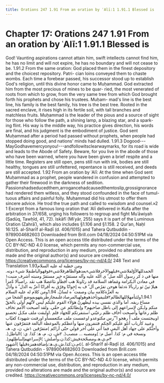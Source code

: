 ```yaml
---
title: Orations 247 1.91 From an oration by ʿAlī:1 1.91.1 Blessed is
---
```

# Chapter 17: Orations 247 1.91 From an oration by ʿAlī:1 1.91.1 Blessed is
God! Vaunting aspirations cannot attain him, swift intellects cannot
find him, he has no limit and will not expire, he has no boundary and
will not cease to be. 1.91.2 From the same oration: God placed them in
the finest depository and the choicest repository. Patri- cian loins
conveyed them to chaste wombs. Each time a forebear passed, his
successor stood up to establish God's religion, until this divine honor
came to Muḥammad. God extracted him from the most precious of mines to
be quar- ried, the most venerated of roots from which to grow, from the
very same tree from which God brought forth his prophets and chose his
trustees. Muḥam- mad's line is the best line, his family is the best
family, his tree is the best tree. Rooted in the sacred enclave, it
rises high in its fertile soil, with tall branches and matchless fruits.
Muḥammad is the leader of the pious and a source of sight for those who
follow the path, a shining lamp, a blazing star, and a spark- ing flint.
His way is the middle way, his practice gives direction, his words are
final, and his judgment is the embodiment of justice. God sent Muḥammad
after a period had passed without prophets, when people had stopped
doing good, and nations' minds had dulled. 1.91.3
Dogood---MayGodhavemercyonyou!---andfollowitsclearwaymarks, for its road
is wide and leads to the Abode of Safety. Beware, for you live in the
abode of those who have been warned, where you have been given a brief
respite and a little time. Registers are still open, pens still run with
ink, bodies are still healthy, tongues are still unfettered, repentance
is still received, and deeds are still accepted. 1.92 From an oration by
ʿAlī: At the time when God sent Muḥammad as a prophet, people wandered
in confusion and attempted to gather their firewood in the darkness of
sedition.
Passionshadseducedthem,arrogancehadcausedthemtoslip,grossignorance had
rendered them witless, and they stood confounded in the face of tumul-
tuous affairs and painful folly. Muḥammad did his utmost to offer them
sincere advice. He trod the true path and called to «wisdom and
counsel.»2 1 Excerpt from a famous long oration that ʿAlī delivered in
Kufa after the arbitration in 37/658, urging his followers to regroup
and fight Muʿāwiyah (Ṣadūq, Tawḥīd, 41, 72). Iskāfī (Miʿyār, 255) says
it is part of the Luminous Oration (Zahrāʾ), which also includes §1.106
and §1.158. 2 Qurʾan, Naḥl 16:125. al-Sharīf al-Raḍī (d. 406/1015) and
Tahera Qutbuddin - 9789004682603 Downloaded from Brill.com 04/18/2024
04:50:51PM via Open Access. This is an open access title distributed
under the terms of the CC BY-NC-ND 4.0 license, which permits any
non-commercial use, distribution, and reproduction in any medium,
provided no alterations are made and the original author(s) and source
are credited. https://creativecommons.org/licenses/by-nc-nd/4.0/ 248
Text and Translation 1.93ومن خطبة له عليه السلام
الحمدللهالأوّلفلاشيءقبلهوالآخرفلاشيءبعدهوالظاهرفلاشيءفوقهوالباطنفلا شيء
دونه. منها في ذ كر رسول الله صل ّ ى الله عليه وآله مستقرّه خير مستقرّ
ومنبته أشرف منبت١ في معادن الـكرامة ومَماهد السلامة قد رئاونلا هب أفطأو
نئاغضلا هب نفَد .راصبألا ةّمزأ هيلإ تينُ ثو راربألا ةدئفأ هوحن تفرُص أل ّ ف
به إخوانًا وفرّق به أقرانًا أعزّ به الذل ّ ة وأذلّ به العزّةكلامه بيان وصمت ُ
ه لسانٌ. 1.94ومن كلام له عليه السلام
1.94.1ولئنأمهلاللهالظالم٢فلنيفوتأخذهوهولهبالمرصادعلىمجازطريقهوبموضع
الشجا من مساغ ريقه. أما والذي نفسي بيده ليظهرنّ هؤلاء القوم عليكم ليس
لأنّهم أولى بالحقّ منكم ولـكن لإسراعهم إلى باطل صاحبهم٣ وإبطائكم عن حقّي.
ولقد أصبحت الأمم تخاف ظلم رعاتها وأصبحت أخاف ظلم رعيّتي ٱستنفرتكم للجهاد
فلم .اولبقت ملف مكـل تحصنو اوبيجتست ملف اً رهجو ا ً ّرس مكتوعدو اوعمست
ملف مكتعمسأو اورفنت شهود٤ كغيّاب وعبيد كأرباب أتلو عليكم الحِكم فتنفرون
منها وأعظكم بالموعظة البالغة فتتفرّقون عنها وأحثّكم على جهاد أهل البغي فما
آتي على آخر قولي حتّى أراكم ⟩متفرّقين ١ش، ن، ي، ھ، ونسخة في م: كذا. أصل م:
⟩ومنصبه ... منصب⟨. ٢ش، ن، م، ھ: كذا. ي: ⟩الباطل⟨.
٣م،ي،ھ،ومصحّحةفيش:كذا.ن،وأصلش: ⟩لإسراعهمإلىباطلهم⟨.
٤م،ن:كذا.ش،ي،ھ:بإضافةهمزةقبلها ⟩أشهود⟨. al-Sharīf al-Raḍī (d. 406/1015)
and Tahera Qutbuddin - 9789004682603 Downloaded from Brill.com
04/18/2024 04:50:51PM via Open Access. This is an open access title
distributed under the terms of the CC BY-NC-ND 4.0 license, which
permits any non-commercial use, distribution, and reproduction in any
medium, provided no alterations are made and the original author(s) and
source are credited. https://creativecommons.org/licenses/by-nc-nd/4.0/